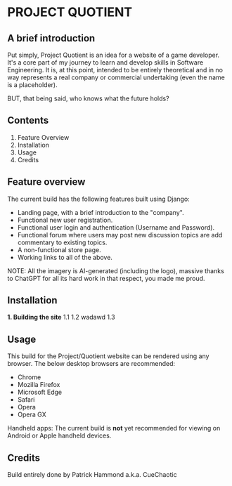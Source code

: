 # PROJECT QUOTIENT

## A brief introduction

Put simply, Project Quotient is an idea for a website of a game developer. It's a core part of my
journey to learn and develop skills in Software Engineering. It is, at this point, intended to be
entirely theoretical and in no way represents a real company or commercial undertaking (even the
name is a placeholder).

BUT, that being said, who knows what the future holds?

## Contents
1. Feature Overview
2. Installation
3. Usage
4. Credits

## Feature overview

The current build has the following features built using Django:
* Landing page, with a brief introduction to the "company".
* Functional new user registration.
* Functional user login and authentication (Username and Password).
* Functional forum where users may post new discussion topics are add commentary to existing topics.
* A non-functional store page.
* Working links to all of the above.

NOTE: All the imagery is AI-generated (including the logo), massive thanks to ChatGPT for all its
hard work in that respect, you made me proud.

## Installation

 **1. Building the site**
   1.1 
   1.2 wadawd
   1.3 

## Usage

This build for the Project/Quotient website can be rendered using any browser. The below desktop
browsers are recommended:
* Chrome
* Mozilla Firefox
* Microsoft Edge
* Safari
* Opera
* Opera GX

Handheld apps: The current build is **not** yet recommended for viewing on Android or Apple
handheld devices.

## Credits

Build entirely done by Patrick Hammond a.k.a. CueChaotic
